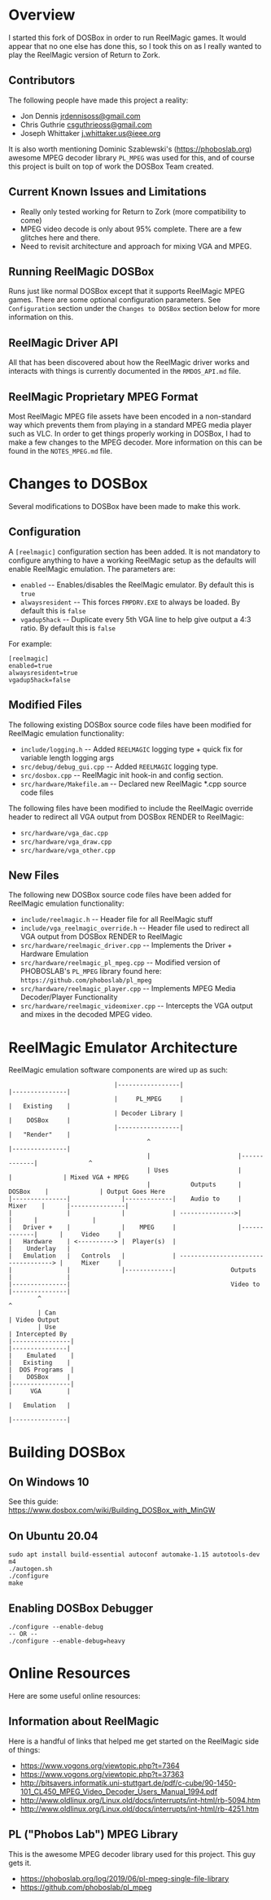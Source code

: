 

# Overview

I started this fork of DOSBox in order to run ReelMagic games. It would appear
that no one else has done this, so I took this on as I really wanted to play the
ReelMagic version of Return to Zork.

## Contributors

The following people have made this project a reality:

* Jon Dennis <jrdennisoss@gmail.com>
* Chris Guthrie <csguthrieoss@gmail.com>
* Joseph Whittaker <j.whittaker.us@ieee.org>

It is also worth mentioning Dominic Szablewski's (https://phoboslab.org) awesome
MPEG decoder library `PL_MPEG` was used for this, and of course this project is
built on top of work the DOSBox Team created.


## Current Known Issues and Limitations

* Really only tested working for Return to Zork (more compatibility to come)
* MPEG video decode is only about 95% complete. There are a few glitches here and there.
* Need to revisit architecture and approach for mixing VGA and MPEG.


## Running ReelMagic DOSBox

Runs just like normal DOSBox except that it supports ReelMagic MPEG games.
There are some optional configuration parameters. See `Configuration` section
under the `Changes to DOSBox` section below for more information on this.


## ReelMagic Driver API

All that has been discovered about how the ReelMagic driver works and interacts
with things is currently documented in the `RMDOS_API.md` file.

## ReelMagic Proprietary MPEG Format

Most ReelMagic MPEG file assets have been encoded in a non-standard way which
prevents them from playing in a standard MPEG media player such as VLC. In
order to get things properly working in DOSBox, I had to make a few changes
to the MPEG decoder. More information on this can be found in the
`NOTES_MPEG.md` file.


# Changes to DOSBox

Several modifications to DOSBox have been made to make this work.

## Configuration

A `[reelmagic]` configuration section has been added. It is not mandatory to
configure anything to have a working ReelMagic setup as the defaults will
enable ReelMagic emulation.
The parameters are:

* `enabled`        -- Enables/disables the ReelMagic emulator. By default this is `true`
* `alwaysresident` -- This forces `FMPDRV.EXE` to always be loaded.  By default this is `false`
* `vgadup5hack`    -- Duplicate every 5th VGA line to help give output a 4:3 ratio. By default this is `false`


For example:
```
[reelmagic]
enabled=true
alwaysresident=true
vgadup5hack=false
```

## Modified Files

The following existing DOSBox source code files have been modified for ReelMagic emulation functionality:

* `include/logging.h`                     -- Added `REELMAGIC` logging type + quick fix for variable length logging args
* `src/debug/debug_gui.cpp`               -- Added `REELMAGIC` logging type.
* `src/dosbox.cpp`                        -- ReelMagic init hook-in and config section.
* `src/hardware/Makefile.am`              -- Declared new ReelMagic *.cpp source code files

The following files have been modified to include the ReelMagic override header to redirect all VGA output from DOSBox RENDER to ReelMagic:

* `src/hardware/vga_dac.cpp`              
* `src/hardware/vga_draw.cpp`             
* `src/hardware/vga_other.cpp`            


## New Files

The following new DOSBox source code files have been added for ReelMagic emulation functionality:

* `include/reelmagic.h`                   -- Header file for all ReelMagic stuff
* `include/vga_reelmagic_override.h`      -- Header file used to redirect all VGA output from DOSBox RENDER to ReelMagic
* `src/hardware/reelmagic_driver.cpp`     -- Implements the Driver + Hardware Emulation
* `src/hardware/reelmagic_pl_mpeg.cpp`    -- Modified version of PHOBOSLAB's `PL_MPEG` library found here: `https://github.com/phoboslab/pl_mpeg`
* `src/hardware/reelmagic_player.cpp`     -- Implements MPEG Media Decoder/Player Functionality
* `src/hardware/reelmagic_videomixer.cpp` -- Intercepts the VGA output and mixes in the decoded MPEG video.


# ReelMagic Emulator Architecture

ReelMagic emulation software components are wired up as such:
```
                             |-----------------|                                    |---------------|
                             |     PL_MPEG     |                                    |   Existing    |
                             | Decoder Library |                                    |    DOSBox     |
                             |-----------------|                                    |   "Render"    |
                                      ^                                             |---------------|
                                      |                        |-------------|              ^
                                      | Uses                   |             |              | Mixed VGA + MPEG
                                      |           Outputs      |   DOSBox    |              | Output Goes Here
|---------------|              |-------------|    Audio to     |    Mixer    |      |---------------|
|               |              |             | --------------->|             |      |               |
|   Driver +    |              |    MPEG     |                 |-------------|      |     Video     |
|   Hardware    | <----------> |  Player(s)  |                                      |    Underlay   |
|   Emulation   |   Controls   |             | -----------------------------------> |     Mixer     |
|               |              |-------------|               Outputs                |               |
|---------------|                                            Video to               |---------------|
        ^                                                                                   ^
        | Can                                                                               | Video Output
        | Use                                                                               | Intercepted By
|----------------|                                                                  |---------------|
|    Emulated    |                                                                  |   Existing    |
|  DOS Programs  |                                                                  |    DOSBox     |
|----------------|                                                                  |     VGA       |
                                                                                    |   Emulation   |
                                                                                    |---------------|
```





# Building DOSBox

## On Windows 10

See this guide: https://www.dosbox.com/wiki/Building_DOSBox_with_MinGW


## On Ubuntu 20.04
```
sudo apt install build-essential autoconf automake-1.15 autotools-dev m4
./autogen.sh
./configure
make
```

## Enabling DOSBox Debugger
```
./configure --enable-debug
-- OR --
./configure --enable-debug=heavy
```


# Online Resources

Here are some useful online resources:

## Information about ReelMagic

Here is a handful of links that helped me get started on the ReelMagic side of things:

* https://www.vogons.org/viewtopic.php?t=7364
* https://www.vogons.org/viewtopic.php?t=37363
* http://bitsavers.informatik.uni-stuttgart.de/pdf/c-cube/90-1450-101_CL450_MPEG_Video_Decoder_Users_Manual_1994.pdf
* http://www.oldlinux.org/Linux.old/docs/interrupts/int-html/rb-5094.htm
* http://www.oldlinux.org/Linux.old/docs/interrupts/int-html/rb-4251.htm


## PL ("Phobos Lab") MPEG Library

This is the awesome MPEG decoder library used for this project. This guy gets it.

* https://phoboslab.org/log/2019/06/pl-mpeg-single-file-library
* https://github.com/phoboslab/pl_mpeg


